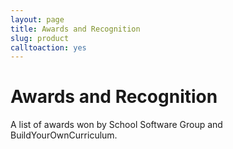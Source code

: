 ```yaml
---
layout: page
title: Awards and Recognition
slug: product
calltoaction: yes
---
```


# Awards and Recognition

A list of awards won by School Software Group and BuildYourOwnCurriculum.